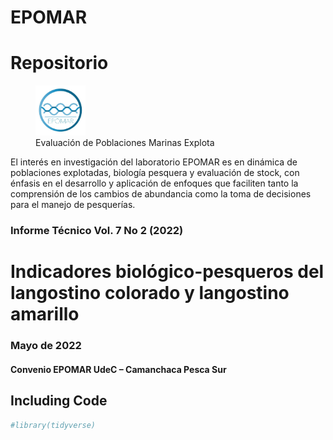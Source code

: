EPOMAR
================

# Repositorio

<figure>
<img src="Epomar-Logo.jpeg" width="80" height="80"
alt="Evaluación de Poblaciones Marinas Explota" />
<figcaption aria-hidden="true">Evaluación de Poblaciones Marinas
Explota</figcaption>
</figure>

El interés en investigación del laboratorio EPOMAR es en dinámica de
poblaciones explotadas, biología pesquera y evaluación de stock, con
énfasis en el desarrollo y aplicación de enfoques que faciliten tanto la
comprensión de los cambios de abundancia como la toma de decisiones para
el manejo de pesquerías.

### Informe Técnico Vol. 7 No 2 (2022)

# Indicadores biológico-pesqueros del langostino colorado y langostino amarillo

### Mayo de 2022

#### Convenio EPOMAR UdeC – Camanchaca Pesca Sur

## Including Code

``` r
#library(tidyverse)
```
